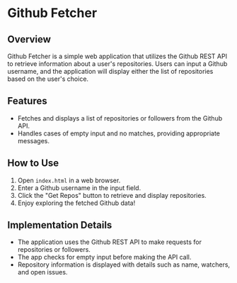 # Github Fetcher

## Overview

Github Fetcher is a simple web application that utilizes the Github REST API to retrieve information about a user's repositories. Users can input a Github username, and the application will display either the list of repositories based on the user's choice.

## Features

- Fetches and displays a list of repositories or followers from the Github API.
- Handles cases of empty input and no matches, providing appropriate messages.

## How to Use

1. Open `index.html` in a web browser.
2. Enter a Github username in the input field.
3. Click the "Get Repos" button to retrieve and display repositories.
4. Enjoy exploring the fetched Github data!

## Implementation Details

- The application uses the Github REST API to make requests for repositories or followers.
- The app checks for empty input before making the API call.
- Repository information is displayed with details such as name, watchers, and open issues.
